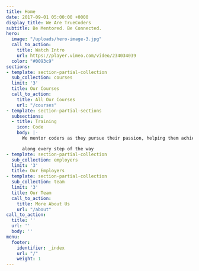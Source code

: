 ```yaml
---
title: Home
date: 2017-09-01 05:00:00 +0000
display_title: We Are TrueCoders
subtitle: Be Mentored. Be Connected.
hero:
  image: "/uploads/hero-image-3.jpg"
  call_to_action:
    title: Watch Intro
    url: https://player.vimeo.com/video/234034039
  color: "#0093c9"
sections:
- template: section-partial-collection
  sub_collection: courses
  limit: '3'
  title: Our Courses
  call_to_action:
    title: All Our Courses
    url: "/courses"
- template: section-partial-sections
  subsections:
  - title: Training
    icon: Code
    body: |-
      We mentor coders as they pursue their passion, helping them achieve success

      along every step of the way
- template: section-partial-collection
  sub_collection: employers
  limit: '3'
  title: Our Employers
- template: section-partial-collection
  sub_collection: team
  limit: '3'
  title: Our Team
  call_to_action:
    title: More About Us
    url: "/about"
call_to_action:
  title: ''
  url: ''
  body: ''
menu:
  footer:
    identifier: _index
    url: "/"
    weight: 1
---
```


